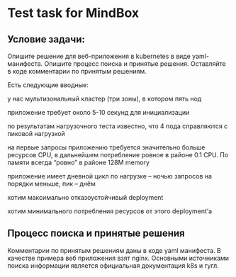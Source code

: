 # Test task for MindBox
## Условие задачи:
Опишите решение для веб-приложения в kubernetes в виде yaml-манифеста. Опишите процесс поиска и принятые решения. Оставляйте в коде комментарии по принятым решениям. 

Есть следующие вводные:

у нас мультизональный кластер (три зоны), в котором пять нод

приложение требует около 5-10 секунд для инициализации

по результатам нагрузочного теста известно, что 4 пода справляются с пиковой нагрузкой

на первые запросы приложению требуется значительно больше ресурсов CPU, в дальнейшем потребление ровное в районе 0.1 CPU. По памяти всегда “ровно” в районе 128M memory

приложение имеет дневной цикл по нагрузке – ночью запросов на порядки меньше, пик – днём

хотим максимально отказоустойчивый deployment

хотим минимального потребления ресурсов от этого deployment’а

## Процесс поиска и принятые решения
Комментарии по принятым решениям даны в коде yaml манифеста. В качестве примера веб приложения взят nginx. Основными источниками поиска информации является официальная документация k8s и гугл.

